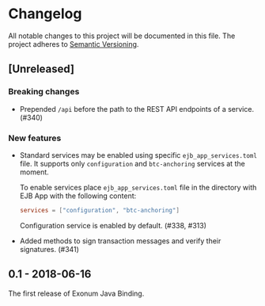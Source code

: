 # Changelog

All notable changes to this project will be documented in this file.
The project adheres to [Semantic Versioning](http://semver.org/spec/v2.0.0.html).

## [Unreleased]

### Breaking changes

- Prepended `/api` before the path to the REST API endpoints of a service. (#340)

### New features

- Standard services may be enabled using specific `ejb_app_services.toml` file.
  It supports only `configuration` and `btc-anchoring` services at the moment.

  To enable services place `ejb_app_services.toml` file in the directory 
  with EJB App with the following content: 

  ```toml
  services = ["configuration", "btc-anchoring"]
  ```

  Configuration service is enabled by default. (#338, #313)

- Added methods to sign transaction messages and verify their signatures. (#341)

## 0.1 - 2018-06-16

The first release of Exonum Java Binding.
